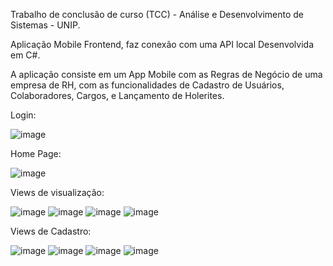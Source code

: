 Trabalho de conclusão de curso (TCC) - Análise e Desenvolvimento de Sistemas - UNIP. 

Aplicação Mobile Frontend, faz conexão com uma API local Desenvolvida em C#.

A aplicação consiste em um App Mobile com as Regras de Negócio de uma empresa de RH, com as funcionalidades de Cadastro de Usuários, Colaboradores, Cargos, e Lançamento de Holerites.

Login:

![image](https://github.com/kauanmeira/AppFolhaPagamento-mobile/assets/114404211/99dd6bdc-da5f-4d85-8b11-d1467f5ab5c0)

Home Page:

![image](https://github.com/kauanmeira/AppFolhaPagamento-mobile/assets/114404211/9e1c6393-116a-47be-b6b5-95d849368456)

Views de visualização:

![image](https://github.com/kauanmeira/AppFolhaPagamento-mobile/assets/114404211/1bba1da7-ffa7-41d9-91c2-5e1d37231283)
![image](https://github.com/kauanmeira/AppFolhaPagamento-mobile/assets/114404211/c70f9cf2-f075-4578-9a9e-fa4dcd0dbb0d)
![image](https://github.com/kauanmeira/AppFolhaPagamento-mobile/assets/114404211/9459138f-27bf-4a91-aa79-135cb725af29)
![image](https://github.com/kauanmeira/AppFolhaPagamento-mobile/assets/114404211/bca651be-b313-4bbe-9722-ee770f46f0c4)

Views de Cadastro:

![image](https://github.com/kauanmeira/AppFolhaPagamento-mobile/assets/114404211/702a0fc1-46f1-40a4-bb96-154dde275c01)
![image](https://github.com/kauanmeira/AppFolhaPagamento-mobile/assets/114404211/eac4703b-d135-4178-97f4-f63adee3b363)
![image](https://github.com/kauanmeira/AppFolhaPagamento-mobile/assets/114404211/98dd5516-3730-4d19-b24e-3591e28bab9f)
![image](https://github.com/kauanmeira/AppFolhaPagamento-mobile/assets/114404211/6b6ce726-c0e1-4040-b0a7-ab30787644b0)




